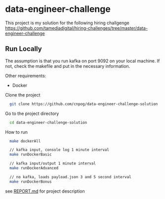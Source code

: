 
# data-engineer-challenge

This project is my solution for the following hiring challgenge https://github.com/tamediadigital/hiring-challenges/tree/master/data-engineer-challenge



## Run Locally
The assumption is that you run kafka on port 9092 on your local machine. If not, check the makefile and put in the necessary information.

Other requirements:

* Docker

Clone the project

```bash
  git clone https://github.com/cnpog/data-engineer-challenge-solution
```

Go to the project directory

```bash
  cd data-engineer-challenge-solution
```

How to run

```bash
  make dockerAll

  // kafka input, console log 1 minute interval
  make runDockerBasic

  // kafka input/output 1 minute interval
  make runDockerAdvanced

  // no kafka, loads payload.json 3 and 5 second interval
  make runDockerBonus
```

see [REPORT.md](https://github.com/cnpog/data-engineer-challenge-solution/blob/master/REPORT.md) for project description

